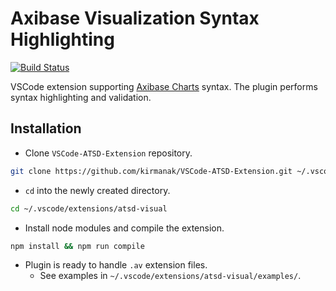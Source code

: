 # Axibase Visualization Syntax Highlighting

[![Build Status](https://travis-ci.org/kirmanak/VSCode-ATSD-Extension.svg?branch=master)](https://travis-ci.org/kirmanak/VSCode-ATSD-Extension.svg)

VSCode extension supporting [Axibase Charts](https://github.com/axibase/charts/blob/master/README.md) syntax. The plugin performs syntax highlighting and validation.

## Installation

* Clone `VSCode-ATSD-Extension` repository.

```bash
git clone https://github.com/kirmanak/VSCode-ATSD-Extension.git ~/.vscode/extensions/atsd-visual
```

* `cd` into the newly created directory.

```bash
cd ~/.vscode/extensions/atsd-visual
```

* Install node modules and compile the extension.

```bash
npm install && npm run compile
```

* Plugin is ready to handle `.av` extension files.
  * See examples in ``~/.vscode/extensions/atsd-visual/examples/``.
